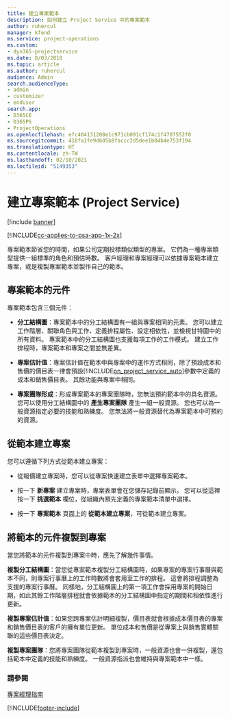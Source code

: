 ```yaml
---
title: 建立專案範本
description: 如何建立 Project Service 中的專案範本
author: ruhercul
manager: kfend
ms.service: project-operations
ms.custom:
- dyn365-projectservice
ms.date: 8/03/2018
ms.topic: article
ms.author: ruhercul
audience: Admin
search.audienceType:
- admin
- customizer
- enduser
search.app:
- D365CE
- D365PS
- ProjectOperations
ms.openlocfilehash: efc404131208e1c971cb091cf174c1f4707552f0
ms.sourcegitcommit: 418fa1fe9d605b8faccc2d5dee1b04b4e753f194
ms.translationtype: HT
ms.contentlocale: zh-TW
ms.lasthandoff: 02/10/2021
ms.locfileid: "5149353"
---
```

# <a name="create-a-project-template-project-service"></a>建立專案範本 (Project Service)

[!include [banner](../includes/psa-now-project-operations.md)]

[!INCLUDE[cc-applies-to-psa-app-1x-2x](../includes/cc-applies-to-psa-app-1x-2x.md)]

專案範本節省您的時間，如果公司定期投標類似類型的專案。 它們為一種專案類型提供一組標準的角色和預估時數。 客戶經理和專案經理可以依據專案範本建立專案，或是複製專案範本並製作自己的範本。  
  
## <a name="components-of-project-template"></a>專案範本的元件
 專案範本包含三個元件：  
  
- **分工結構圖**：專案範本中的分工結構圖有一組與專案相同的元素。 您可以建立工作階層、關聯角色與工作、定義排程屬性、設定相依性，並檢視甘特圖中的所有資料。 專案範本中的分工結構圖也支援每項工作的工作模式。 建立工作排程時，專案範本和專案之間並無差異。  
  
- **專案估計值**：專案估計值在範本中與專案中的運作方式相同，除了預設成本和售價的價目表一律會預設[!INCLUDE[pn_project_service_auto](../includes/pn-project-service-auto.md)]參數中定義的成本和銷售價目表。 其餘功能與專案中相同。  
  
- **專案團隊形成**：形成專案範本的專案團隊時，您無法預約範本中的具名資源。 您可以使用分工結構圖中的 **產生專案團隊** 產生一組一般資源。 您也可以為一般資源指定必要的技能和熟練度。 您無法將一般資源替代為專案範本中可預約的資源。  
  
## <a name="create-a-project-from-a-template"></a>從範本建立專案  
 您可以遵循下列方式從範本建立專案：  
  
-   從報價建立專案時，您可以從專案快速建立表單中選擇專案範本。  
  
-   按一下 **新專案** 建立專案時，專案表單會在您儲存記錄前顯示。 您可以從這裡按一下 **挑選範本** 欄位，從組織內預先定義的專案範本清單中選擇。  
  
-   按一下 **專案範本** 頁面上的 **從範本建立專案**，可從範本建立專案。  
  
## <a name="copying-components-of-a-template-to-a-project"></a>將範本的元件複製到專案  
 當您將範本的元件複製到專案中時，應先了解幾件事情。  
  
 **複製分工結構圖**：當您從專案範本複製分工結構圖時，如果專案的專案行事曆與範本不同，則專案行事曆上的工作時數將會套用至工作的排程。 這會將排程調整為支援的專案行事曆。 同樣地，分工結構圖上的第一項工作會採用專案的開始日期，如此其餘工作階層排程就會依據範本的分工結構圖中指定的期間和相依性進行更新。  
  
 **複製專案估計值**：如果您跨專案估計明細複製，價目表就會根據成本價目表的專案和銷售價目表的客戶的擁有單位更新。 單位成本和售價是從專案上與銷售實體關聯的這些價目表決定。  
  
 **複製專案團隊**：您將專案團隊從範本複製到專案時，一般資源也會一併複製，還包括範本中定義的技能和熟練度。 一般資源指派也會維持與專案範本中一樣。  
  
### <a name="see-also"></a>請參閱  
 [專案經理指南](../psa/project-manager-guide.md)


[!INCLUDE[footer-include](../includes/footer-banner.md)]